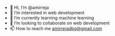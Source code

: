 - 👋 Hi, I’m @amirreja
- 👀 I’m interested in web development
- 🌱 I’m currently learning machine learning
- 💞️ I’m looking to collaborate on web development
- 📫 How to reach me amirrejadbg@gmail.com

<!---
amirreja/amirreja is a ✨ special ✨ repository because its `README.md` (this file) appears on your GitHub profile.
You can click the Preview link to take a look at your changes.
--->
